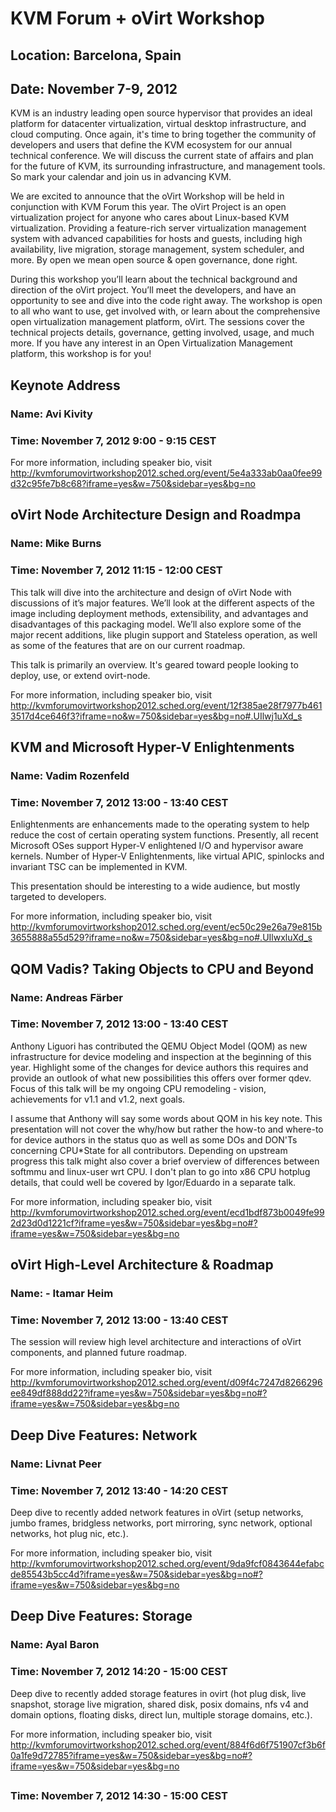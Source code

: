 # KVM Forum + oVirt Workshop
## Location: Barcelona, Spain
## Date: November 7-9, 2012





KVM is an industry leading open source hypervisor that provides an ideal platform for datacenter virtualization, virtual desktop infrastructure, and cloud computing. Once again, it's time to bring together the community of developers and users that define the KVM ecosystem for our annual technical conference. We will discuss the current state of affairs and plan for the future of KVM, its surrounding infrastructure, and management tools. So mark your calendar and join us in advancing KVM.

We are excited to announce that the oVirt Workshop will be held in conjunction with KVM Forum this year. The oVirt Project is an open virtualization project for anyone who cares about Linux-based KVM virtualization. Providing a feature-rich server virtualization management system with advanced capabilities for hosts and guests, including high availability, live migration, storage management, system scheduler, and more. By open we mean open source & open governance, done right.

During this workshop you’ll learn about the technical background and direction of the oVirt project. You’ll meet the developers, and have an opportunity to see and dive into the code right away. The workshop is open to all who want to use, get involved with, or  learn about the comprehensive open virtualization management platform, oVirt. The sessions cover the technical projects details, governance, getting involved, usage, and much more. If you have any interest in an Open Virtualization Management platform, this workshop is for you!

## Keynote Address
### Name: Avi Kivity
### Time: November 7, 2012 9:00 - 9:15 CEST

For more information, including speaker bio, visit http://kvmforumovirtworkshop2012.sched.org/event/5e4a333ab0aa0fee99d32c95fe7b8c68?iframe=yes&w=750&sidebar=yes&bg=no


## oVirt Node Architecture Design and Roadmpa
### Name: Mike Burns
### Time: November 7, 2012 11:15 - 12:00 CEST

This talk will dive into the architecture and design of oVirt Node with discussions of it’s major features. We’ll look at the different aspects of the image including deployment methods, extensibility, and advantages and disadvantages of this packaging model. We’ll also explore some of the major recent additions, like plugin support and Stateless operation, as well as some of the features that are on our current roadmap.

This talk is primarily an overview. It's geared toward people looking to deploy, use, or extend ovirt-node.

For more information, including speaker bio, visit http://kvmforumovirtworkshop2012.sched.org/event/12f385ae28f7977b4613517d4ce646f3?iframe=no&w=750&sidebar=yes&bg=no#.UIlwj1uXd_s


## KVM and Microsoft Hyper-V Enlightenments
### Name: Vadim Rozenfeld
### Time: November 7, 2012 13:00 - 13:40 CEST

Enlightenments are enhancements made to the operating system to help reduce the cost of certain operating system functions. Presently, all recent Microsoft OSes support Hyper-V enlightened I/O and hypervisor aware kernels. Number of Hyper-V Enlightenments, like virtual APIC, spinlocks and invariant TSC can be implemented in KVM.

This presentation should be interesting to a wide audience, but mostly targeted to developers.

For more information, including speaker bio, visit http://kvmforumovirtworkshop2012.sched.org/event/ec50c29e26a79e815b3655888a55d529?iframe=no&w=750&sidebar=yes&bg=no#.UIlwxluXd_s


## QOM Vadis? Taking Objects to CPU and Beyond
### Name: Andreas Färber
### Time: November 7, 2012 13:00 - 13:40 CEST

Anthony Liguori has contributed the QEMU Object Model (QOM) as new infrastructure for device modeling and inspection at the beginning of this year. Highlight some of the changes for device authors this requires and provide an outlook of what new possibilities this offers over former qdev. Focus of this talk will be my ongoing CPU remodeling - vision, achievements for v1.1 and v1.2, next goals.

I assume that Anthony will say some words about QOM in his key note. This presentation will not cover the why/how but rather the how-to and where-to for device authors in the status quo as well as some DOs and DON'Ts concerning CPU*State for all contributors. Depending on upstream progress this talk might also cover a brief overview of differences between softmmu and linux-user wrt CPU. I don't plan to go into x86 CPU hotplug details, that could well be covered by Igor/Eduardo in a separate talk.

For more information, including speaker bio, visit http://kvmforumovirtworkshop2012.sched.org/event/ecd1bdf873b0049fe992d23d0d1221cf?iframe=yes&w=750&sidebar=yes&bg=no#?iframe=yes&w=750&sidebar=yes&bg=no


## oVirt High-Level Architecture & Roadmap
### Name: - Itamar Heim
### Time: November 7, 2012 13:00 - 13:40 CEST

The session will review high level architecture and interactions of oVirt components, and planned future roadmap.

For more information, including speaker bio, visit http://kvmforumovirtworkshop2012.sched.org/event/d09f4c7247d8266296ee849df888dd22?iframe=yes&w=750&sidebar=yes&bg=no#?iframe=yes&w=750&sidebar=yes&bg=no


## Deep Dive Features: Network
### Name: Livnat Peer
### Time: November 7, 2012 13:40 - 14:20 CEST

Deep dive to recently added network features in oVirt (setup networks, jumbo frames, bridgless networks, port mirroring, sync network, optional networks, hot plug nic, etc.).

For more information, including speaker bio, visit http://kvmforumovirtworkshop2012.sched.org/event/9da9fcf0843644efabcde85543b5cc4d?iframe=yes&w=750&sidebar=yes&bg=no#?iframe=yes&w=750&sidebar=yes&bg=no


## Deep Dive Features: Storage
### Name: Ayal Baron
### Time: November 7, 2012 14:20 - 15:00 CEST

Deep dive to recently added storage features in ovirt (hot plug disk, live snapshot, storage live migration, shared disk, posix domains, nfs v4 and domain options, floating disks, direct lun, multiple storage domains, etc.).

For more information, including speaker bio, visit http://kvmforumovirtworkshop2012.sched.org/event/884f6d6f751907cf3b6f0a1fe9d72785?iframe=yes&w=750&sidebar=yes&bg=no#?iframe=yes&w=750&sidebar=yes&bg=no


##
###
### Time: November 7, 2012 14:30 - 15:00 CEST
